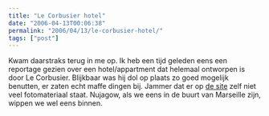 ```yaml
---
title: "Le Corbusier hotel"
date: "2006-04-13T00:06:38"
permalink: "2006/04/13/le-corbusier-hotel/"
tags: ["post"]
---
```

Kwam daarstraks terug in me op. Ik heb een tijd geleden eens een reportage gezien over een hotel/appartment dat helemaal ontworpen is door Le Corbusier. Blijkbaar was hij dol op plaats zo goed mogelijk benutten, er zaten echt maffe dingen bij. Jammer dat er op [de site](http://www.hotellecorbusier.com/ "http://www.hotellecorbusier.com/") zelf niet veel fotomateriaal staat. Nujagow, als we eens in de buurt van Marseille zijn, wippen we wel eens binnen.
